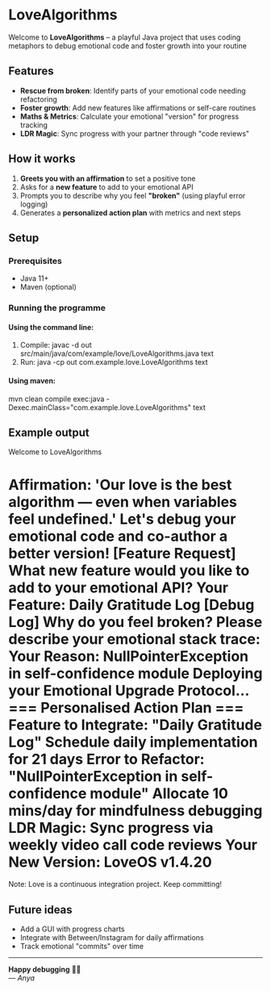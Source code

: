 # LoveAlgorithms

Welcome to **LoveAlgorithms** – a playful Java project that uses coding metaphors to debug emotional code and foster growth into your routine

## Features
- **Rescue from broken**: Identify parts of your emotional code needing refactoring
- **Foster growth**: Add new features like affirmations or self-care routines
- **Maths & Metrics**: Calculate your emotional "version" for progress tracking
- **LDR Magic**: Sync progress with your partner through "code reviews"

## How it works
1. **Greets you with an affirmation** to set a positive tone
2. Asks for a **new feature** to add to your emotional API
3. Prompts you to describe why you feel **"broken"** (using playful error logging)
4. Generates a **personalized action plan** with metrics and next steps

## Setup

### Prerequisites
- Java 11+
- Maven (optional)

### Running the programme

#### Using the command line:
1. Compile:
   javac -d out src/main/java/com/example/love/LoveAlgorithms.java
   text
2. Run:
   java -cp out com.example.love.LoveAlgorithms
   text

#### Using maven:
mvn clean compile exec:java -Dexec.mainClass="com.example.love.LoveAlgorithms"
text

## Example output
Welcome to LoveAlgorithms

Affirmation: 'Our love is the best algorithm — even when variables feel undefined.'
Let's debug your emotional code and co-author a better version!
[Feature Request] What new feature would you like to add to your emotional API?
Your Feature: Daily Gratitude Log
[Debug Log] Why do you feel broken? Please describe your emotional stack trace:
Your Reason: NullPointerException in self-confidence module
Deploying your Emotional Upgrade Protocol...
=== Personalised Action Plan ===
Feature to Integrate: "Daily Gratitude Log"
Schedule daily implementation for 21 days
Error to Refactor: "NullPointerException in self-confidence module"
Allocate 10 mins/day for mindfulness debugging
LDR Magic: Sync progress via weekly video call code reviews
Your New Version: LoveOS v1.4.20
====================================
Note: Love is a continuous integration project. Keep committing!

## Future ideas
- Add a GUI with progress charts
- Integrate with Between/Instagram for daily affirmations
- Track emotional "commits" over time

---

**Happy debugging** 🐛💖  
*— Anya*